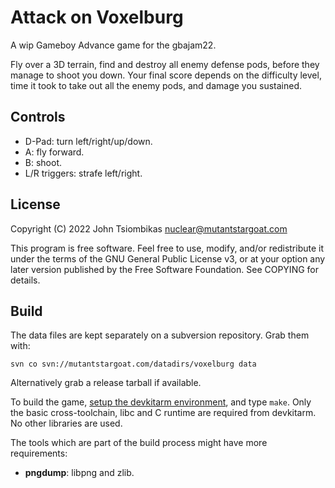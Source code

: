 Attack on Voxelburg
===================

A wip Gameboy Advance game for the gbajam22.

Fly over a 3D terrain, find and destroy all enemy defense pods, before they
manage to shoot you down. Your final score depends on the difficulty level, time
it took to take out all the enemy pods, and damage you sustained.

Controls
--------
  - D-Pad: turn left/right/up/down.
  - A: fly forward.
  - B: shoot.
  - L/R triggers: strafe left/right.

License
-------
Copyright (C) 2022 John Tsiombikas <nuclear@mutantstargoat.com>

This program is free software. Feel free to use, modify, and/or redistribute it
under the terms of the GNU General Public License v3, or at your option any
later version published by the Free Software Foundation. See COPYING for
details.

Build
-----
The data files are kept separately on a subversion repository. Grab them with:

    svn co svn://mutantstargoat.com/datadirs/voxelburg data

Alternatively grab a release tarball if available.

To build the game,
[setup the devkitarm environment](https://devkitpro.org/wiki/Getting_Started),
and type `make`. Only the basic cross-toolchain, libc and C runtime are required
from devkitarm. No other libraries are used.

The tools which are part of the build process might have more requirements:

  - **pngdump**: libpng and zlib.
